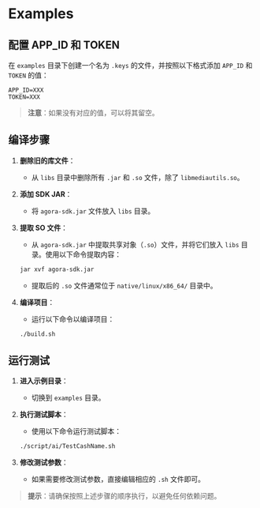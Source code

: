 # Examples

## 配置 APP_ID 和 TOKEN

在 `examples` 目录下创建一个名为 `.keys` 的文件，并按照以下格式添加 `APP_ID` 和 `TOKEN` 的值：

```
APP_ID=XXX
TOKEN=XXX
```

> **注意**：如果没有对应的值，可以将其留空。

## 编译步骤

1. **删除旧的库文件**：
   - 从 `libs` 目录中删除所有 `.jar` 和 `.so` 文件，除了 `libmediautils.so`。

2. **添加 SDK JAR**：
   - 将 `agora-sdk.jar` 文件放入 `libs` 目录。

3. **提取 SO 文件**：
   - 从 `agora-sdk.jar` 中提取共享对象（`.so`）文件，并将它们放入 `libs` 目录。使用以下命令提取内容：

   ```bash
   jar xvf agora-sdk.jar
   ```

   - 提取后的 `.so` 文件通常位于 `native/linux/x86_64/` 目录中。

4. **编译项目**：
   - 运行以下命令以编译项目：

   ```bash
   ./build.sh
   ```

## 运行测试

1. **进入示例目录**：
   - 切换到 `examples` 目录。

2. **执行测试脚本**：
   - 使用以下命令运行测试脚本：

   ```bash
   ./script/ai/TestCashName.sh
   ```

3. **修改测试参数**：
   - 如果需要修改测试参数，直接编辑相应的 `.sh` 文件即可。

> **提示**：请确保按照上述步骤的顺序执行，以避免任何依赖问题。
